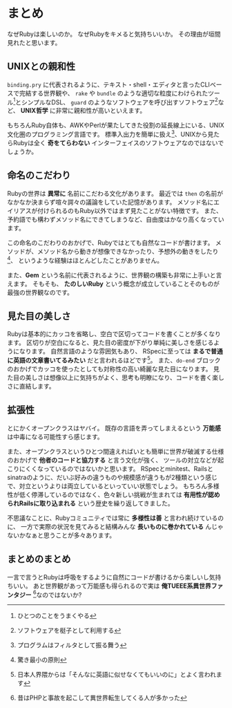 # まとめ

なぜRubyは楽しいのか。
なぜRubyをキメると気持ちいいか。
その理由が垣間見れたと思います。

## UNIXとの親和性

`binding.pry` に代表されるように、テキスト・shell・エディタと言ったCLIベースで完結する世界観や、
`rake` や `bundle` のような適切な粒度にわけられたツール[^1]とシンプルなDSL、
`guard` のようなソフトウェアを呼び出すソフトウェア[^2]など、
**UNIX哲学** に非常に親和性が高いといえます。

もちろんRuby自体も、AWKやPerlが果たしてきた役割の延長線上にいる、UNIX文化圏のプログラミング言語です。
標準入出力を簡単に扱え[^3]、UNIXから見たらRubyは全く **奇をてらわない** インターフェイスのソフトウェアなのではないでしょうか。

[^1]: ひとつのことをうまくやる
[^2]: ソフトウェアを梃子として利用する
[^3]: プログラムはフィルタとして振る舞う

## 命名のこだわり

Rubyの世界は **異常に** 名前にこだわる文化があります。
最近では `then` の名前がなかなか決まらず喧々諤々の議論をしていた記憶があります。
メソッド名にエイリアスが付けられるのもRuby以外ではまず見たことがない特徴です。
また、予約語でも構わずメソッド名にできてしまうなど、自由度はかなり高くなっています。

この命名のこだわりのおかげで、Rubyではとても自然なコードが書けます。
メソッドが、メソッド名から動きが想像できなかったり、予想外の動きをしたり[^4]、
というような経験はほとんどしたことがありません。

また、**Gem** という名前に代表されるように、世界観の構築も非常に上手いと言えます。
そもそも、 **たのしいRuby** という概念が成立していることそのものが最強の世界観なのです。

[^4]: 驚き最小の原則

## 見た目の美しさ

Rubyは基本的にカッコを省略し、空白で区切ってコードを書くことが多くなります。
区切りが空白になると、見た目の密度が下がり単純に美しさを感じるようになります。
自然言語のような雰囲気もあり、 RSpecに至っては **まるで普通に英語の文章書いてるみたい** だと言われるほどです[^5]。
また、`do-end` ブロックのおかげでカッコを使ったとしても対称性の高い綺麗な見た目になります。
見た目の美しさは想像以上に気持ちがよく、思考も明瞭になり、コードを書く楽しさに直結します。

[^5]: 日本人界隈からは「そんなに英語に似せなくてもいいのに」とよく言われます

## 拡張性

とにかくオープンクラスはヤバイ。
既存の言語を弄ってしまえるという **万能感** は中毒になる可能性すら感じます。

また、オープンクラスというひとつ間違えればいとも簡単に世界が破滅する仕様のおかげで **他者のコードと協力する** と言う文化が強く、
ツールの対立などが起こりにくくなっているのではないかと思います。
RSpecとminitest、Railsとsinatraのように、だいぶ好みの違うものや規模感が違うもが2種類という感じで、対立というよりは両立しているといっていい状態でしょう。
もちろん多様性が低く停滞しているのではなく、色々新しい挑戦が生まれては **有用性が認められRailsに取り込まれる** という歴史を繰り返してきました。

不思議なことに、Rubyコミュニティでは常に **多様性は善** と言われ続けているのに、
一方で実際の状況を見てみると結構みんな **長いものに巻かれている** んじゃないかなぁと思うことが多々あります。

## まとめのまとめ

一言で言うとRubyは呼吸をするように自然にコードが書けるから楽しいし気持ちいい。
あと世界観があって万能感も得られるので実は **俺TUEEE系異世界ファンタジー** [^6]なのではないか?

[^6]: 昔はPHPと事故を起こして異世界転生してくる人が多かった
